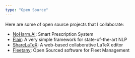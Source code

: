 ```yaml
---
type: "Open Source"
---
```


Here are some of open source projects that I collaborate:

* <a href="https://github.com/noharm-ai">NoHarm.Ai</a>: Smart Prescription System
* <a href="https://github.com/zalandoresearch/flair">Flair</a>: A very simple framework for state-of-the-art NLP
* <a href="https://github.com/sharelatex">ShareLaTeX</a>: A web-based collaborative LaTeX editor
* <a href="https://github.com/alientronics/fleetany-web">Fleetany</a>: Open Sourced software for Fleet Management
